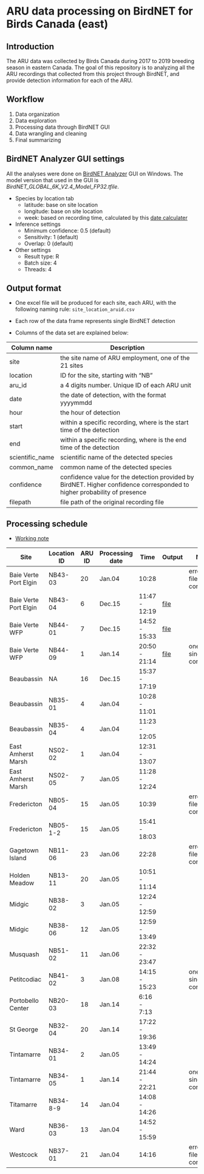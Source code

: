 ARU data processing on BirdNET for Birds Canada (east)
================

## Introduction

The ARU data was collected by Birds Canada during 2017 to 2019 breeding
season in eastern Canada. The goal of this repository is to analyzing
all the ARU recordings that collected from this project through BirdNET,
and provide detection information for each of the ARU.

## Workflow

1.  Data organization
2.  Data exploration
3.  Processing data through BirdNET GUI
4.  Data wrangling and cleaning
5.  Final summarizing

## BirdNET Analyzer GUI settings

All the analyses were done on [BirdNET
Analyzer](https://github.com/kahst/BirdNET-Analyzer) GUI on Windows. The
model version that used in the GUI is
*BirdNET_GLOBAL_6K_V2.4_Model_FP32.tfile*.

- Species by location tab
  - latitude: base on site location
  - longitude: base on site location
  - week: based on recording time, calculated by this [date
    calculater](https://www.timeanddate.com/date/weeknumber.html)
- Inference settings
  - Minimum confidence: 0.5 (default)
  - Sensitivity: 1 (default)
  - Overlap: 0 (default)
- Other settings
  - Result type: R
  - Batch size: 4
  - Threads: 4

## Output format

- One excel file will be produced for each site, each ARU, with the
  following naming rule: `site_location_aruid.csv`

- Each row of the data frame represents single BirdNET detection

- Columns of the data set are explained below:

| Column name     | Description                                                                                                              |
|-----------------|--------------------------------------------------------------------------------------------------------------------------|
| site            | the site name of ARU employment, one of the 21 sites                                                                     |
| location        | ID for the site, starting with “NB”                                                                                      |
| aru_id          | a 4 digits number. Unique ID of each ARU unit                                                                            |
| date            | the date of detection, with the format yyyymmdd                                                                          |
| hour            | the hour of detection                                                                                                    |
| start           | within a specific recording, where is the start time of the detection                                                    |
| end             | within a specific recording, where is the end time of the detection                                                      |
| scientific_name | scientific name of the detected species                                                                                  |
| common_name     | common name of the detected species                                                                                      |
| confidence      | confidence value for the detection provided by BirdNET. Higher confidence corresponded to higher probability of presence |
| filepath        | file path of the original recording file                                                                                 |

## Processing schedule

- [Working note](./docs/working-notes.md)

| Site                  | Location ID | ARU ID | Processing date | Time          | Output                                                  | Note                      |
|-----------------------|-------------|--------|-----------------|---------------|---------------------------------------------------------|---------------------------|
| Baie Verte Port Elgin | NB43-03     | 20     | Jan.04          | 10:28         |                                                         | error - file corrupted    |
| Baie Verte Port Elgin | NB43-04     | 6      | Dec.15          | 11:47 - 12:19 | [file](./data/cleaned/BaieVertePortElgin_NB43-04_6.csv) |                           |
| Baie Verte WFP        | NB44-01     | 7      | Dec.15          | 14:52 - 15:33 | [file](./data/cleaned/BaieVerteWFP_NB44-01_7.csv)       |                           |
| Baie Verte WFP        | NB44-09     | 1      | Jan.14          | 20:50 - 21:14 | [file](./data/cleaned/BaieVerteWFP_NB44-09_1.csv)       | one single file corrupted |
| Beaubassin            | NA          | 16     | Dec.15          | 15:37 - 17:19 |                                                         |                           |
| Beaubassin            | NB35-01     | 4      | Jan.04          | 10:28 - 11:01 |                                                         |                           |
| Beaubassin            | NB35-04     | 4      | Jan.04          | 11:23 - 12:05 |                                                         |                           |
| East Amherst Marsh    | NS02-02     | 1      | Jan.04          | 12:31 - 13:07 |                                                         |                           |
| East Amherst Marsh    | NS02-05     | 7      | Jan.05          | 11:28 - 12:24 |                                                         |                           |
| Fredericton           | NB05-04     | 15     | Jan.05          | 10:39         |                                                         | error - file corrupted    |
| Fredericton           | NB05-1-2    | 15     | Jan.05          | 15:41 - 18:03 |                                                         |                           |
| Gagetown Island       | NB11-06     | 23     | Jan.06          | 22:28         |                                                         | error - file corrupted    |
| Holden Meadow         | NB13-11     | 20     | Jan.05          | 10:51 - 11:14 |                                                         |                           |
| Midgic                | NB38-02     | 3      | Jan.05          | 12:24 - 12:59 |                                                         |                           |
| Midgic                | NB38-06     | 12     | Jan.05          | 12:59 - 13:49 |                                                         |                           |
| Musquash              | NB51-02     | 11     | Jan.06          | 22:32 - 23:47 |                                                         |                           |
| Petitcodiac           | NB41-02     | 3      | Jan.08          | 14:15 - 15:23 |                                                         | one single file corrupted |
| Portobello Center     | NB20-03     | 18     | Jan.14          | 6:16 - 7:13   |                                                         |                           |
| St George             | NB32-04     | 20     | Jan.14          | 17:22 - 19:36 |                                                         |                           |
| Tintamarre            | NB34-01     | 2      | Jan.05          | 13:49 - 14:24 |                                                         |                           |
| Tintamarre            | NB34-05     | 1      | Jan.14          | 21:44 - 22:21 |                                                         | one single file corrupted |
| Titamarre             | NB34-8-9    | 14     | Jan.04          | 14:08 - 14:26 |                                                         |                           |
| Ward                  | NB36-03     | 13     | Jan.04          | 14:52 - 15:59 |                                                         |                           |
| Westcock              | NB37-01     | 21     | Jan.04          | 14:16         |                                                         | error - file corrupted    |
